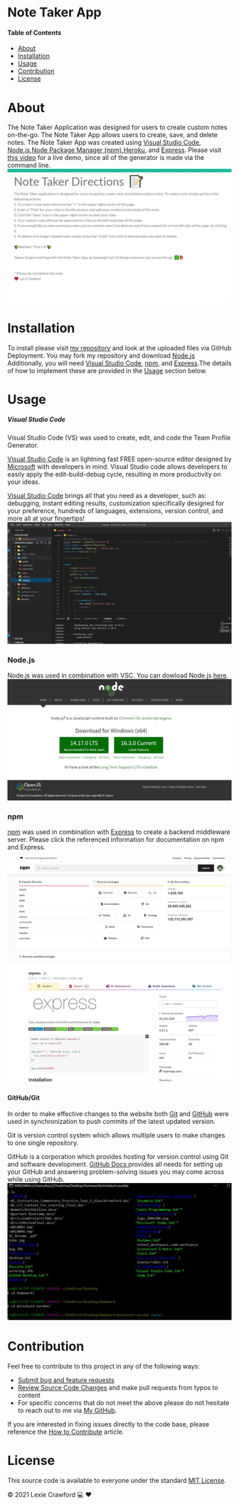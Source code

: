 # Note Taker App

#### Table of Contents

- [About](#About)
- [Installation](#Installation)
- [Usage](#Usage)
- [Contribution](#Contribution)
- [License](#License)

# About
The Note Taker Application was designed for users to create custom notes on-the-go. The Note Taker App allows users to create, save, and delete notes. The Note Taker App was created using [Visual Studio Code](https://code.visualstudio.com/), [Node.js](https://nodejs.org/en/),[Node Package Manager (npm)](https://www.npmjs.com/),[Heroku](http://heroku.com/), and [Express](https://expressjs.com/). 
Please visit [this video](https://drive.google.com/file/d/1YBGQGzkXizTpFmDODRhGQycl0UWuVa2X/view?usp=sharing) for a live demo, since all of the generator is made via the command line.
![](assets/photos/directionsnoteapp.JPG)

# Installation
To install please visit [my repository](https://github.com/lexcraw4d/miniature-eureka) and look at the uploaded files via GitHub Deployment. You may fork my repository and download  [Node.js](https://nodejs.org/en/) Additionally, you will need [Visual Studio Code](https://code.visualstudio.com/), [npm](https://www.npmjs.com/), and [Express](https://www.npmjs.com/package/express).The details of how to implement these are provided in the [Usage](#Usage) section below.
# Usage
##### Visual Studio Code

Visual Studio Code (VS) was used to create, edit, and code the Team Profile Generator.

[Visual Studio Code](https://code.visualstudio.com/) is an lightning fast FREE open-source editor designed by [Microsoft](https://www.microsoft.com/en-us/) with developers in mind. Visual Studio code allows developers to easily apply the edit-build-debug cycle, resulting in more productivity on your ideas.

[Visual Studio Code](https://code.visualstudio.com/) brings all that you need as a developer, such as: debugging, instant editing results, customization specifically designed for your preference, hundreds of languages, extensions, version control, and more all at your fingertips!
![](assets/photos/VSC.JPG)

### Node.js
Node.js was used in combination with VSC. You can dowload Node.js [here](https://nodejs.org/en/).
![](assets/photos/node.JPG)
### npm
[npm](https://www.npmjs.com/package/inquirer) was used in combination with [Express](https://expressjs.com/) to create a backend middleware server. Please click the referenced information for documentation on npm and Express.

![](assets/photos/npm.JPG)
![](assets/photos/express.JPG)

#### GitHub/Git

In order to make effective changes to the website both [Git](https://gitforwindows.org/) and [GitHub](https://github.com/) were used in synchronization to push commits of the latest updated version.

Git is version control system which allows multiple users to make changes to one single repository.

GitHub is a corporation which provides hosting for version control using Git and software development. [GitHub Docs ](https://docs.github.com/en/free-pro-team@latest/github/setting-up-and-managing-your-github-user-account/managing-user-account-settings) provides all needs for setting up your GitHub and answering problem-solving issues you may come across while using GitHub.
![](assets/photos/bash.JPG)

# Contribution

Feel free to contribute to this project in any of the following ways:

- [Submit bug and feature requests](https://github.com/lexcraw4d/miniature-eureka/issues)
- [Review Source Code Changes](https://github.com/lexcraw4d/miniature-eureka/pulls) and make pull requests from typos to content
- For specific concerns that do not meet the above please do not hesitate to reach out to me via [My GitHub](https://github.com/lexcraw4d).

If you are interested in fixing issues directly to the code base, please reference the [How to Contribute](https://github.com/microsoft/vscode/wiki/How-to-Contribute) article.

# License
This source code is available to everyone under the standard [MIT License](https://github.com/microsoft/vscode/blob/master/LICENSE.txt).

:copyright: 2021 Lexie Crawford :computer: :heart:

